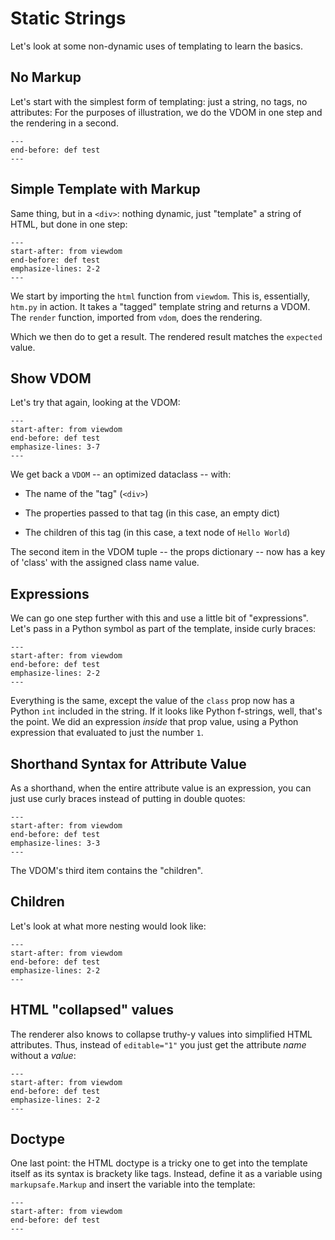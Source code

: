 # Static Strings

Let's look at some non-dynamic uses of templating to learn the basics.

## No Markup

Let's start with the simplest form of templating: just a string, no tags, no attributes:
For the purposes of illustration, we do the VDOM in one step and the rendering in a second.

```{literalinclude} ../../examples/usage/static_stringLiteral.py
---
end-before: def test
---
```

## Simple Template with Markup

Same thing, but in a `<div>`: nothing dynamic, just "template" a string of HTML, but done in one step:

```{literalinclude} ../../examples/usage/static_string.py
---
start-after: from viewdom
end-before: def test
emphasize-lines: 2-2
---
```

We start by importing the `html` function from `viewdom`.
This is, essentially, `htm.py` in action.
It takes a "tagged" template string and returns a VDOM.
The `render` function, imported from `vdom`, does the rendering.

Which we then do to get a result.
The rendered result matches the `expected` value.

## Show VDOM

Let's try that again, looking at the VDOM:

```{literalinclude} ../../examples/usage/static_stringB.py
---
start-after: from viewdom
end-before: def test
emphasize-lines: 3-7
---
```

We get back a `VDOM` -- an optimized dataclass -- with:

- The name of the "tag" (`<div>`)

- The properties passed to that tag (in this case, an empty dict)

- The children of this tag (in this case, a text node of `Hello World`)

The second item in the VDOM tuple -- the props dictionary -- now has a key of 'class' with the assigned class name value.

## Expressions

We can go one step further with this and use a little bit of "expressions".
Let's pass in a Python symbol as part of the template, inside curly braces:

```{literalinclude} ../../examples/usage/static_stringC.py
---
start-after: from viewdom
end-before: def test
emphasize-lines: 2-2
---
```

Everything is the same, except the value of the `class` prop now has a Python `int` included in the string.
If it looks like Python f-strings, well, that's the point.
We did an expression *inside* that prop value, using a Python expression that evaluated to just the number `1`.

## Shorthand Syntax for Attribute Value

As a shorthand, when the entire attribute value is an expression, you can just use curly braces instead of putting in double quotes:

```{literalinclude} ../../examples/usage/static_stringC2.py
---
start-after: from viewdom
end-before: def test
emphasize-lines: 3-3
---
```


The VDOM's third item contains the "children".

## Children

Let's look at what more nesting would look like:

```{literalinclude} ../../examples/usage/static_stringD.py
---
start-after: from viewdom
end-before: def test
emphasize-lines: 2-2
---
```

## HTML "collapsed" values

The renderer also knows to collapse truthy-y values into simplified HTML attributes.
Thus, instead of `editable="1"` you just get the attribute *name* without a *value*:

```{literalinclude} ../../examples/usage/static_stringE.py
---
start-after: from viewdom
end-before: def test
emphasize-lines: 2-2
---
```

## Doctype

One last point: the HTML doctype is a tricky one to get into the template itself as its syntax is brackety like tags.
Instead, define it as a variable using `markupsafe.Markup` and insert the variable into the template:

```{literalinclude} ../../examples/usage/static_stringDoctype.py
---
start-after: from viewdom
end-before: def test
---
```
